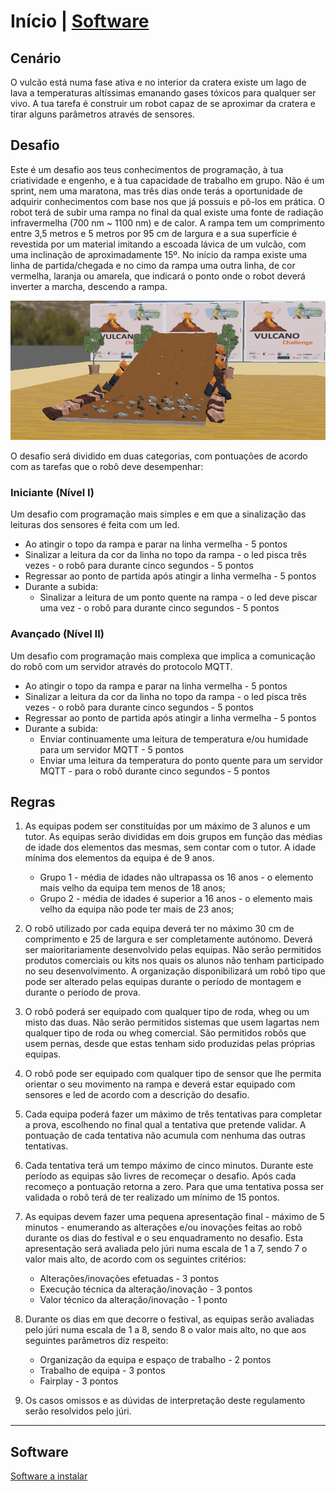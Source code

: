 # Início    |    <a href="https://robotics-and-ai-group-of-uac.github.io/Vulcano/software.html"> Software </a>


## Cenário 

O vulcão está numa fase ativa e no interior da cratera existe um lago de lava a temperaturas altíssimas emanando gases tóxicos para qualquer ser vivo. A tua tarefa é construir um robot capaz de se aproximar da cratera e tirar alguns parâmetros através de sensores.

## Desafio

Este é um desafio aos teus conhecimentos de programação, à tua criatividade e engenho, e à tua capacidade de trabalho em grupo. Não é um sprint, nem uma maratona, mas três dias onde terás a oportunidade de adquirir conhecimentos com base nos que já possuis e pô-los em prática.
O robot terá de subir uma rampa no final da qual existe uma fonte de radiação infravermelha (700 nm ~ 1100 nm) e de calor. A rampa tem um comprimento entre 3,5 metros e 5 metros por 95 cm de largura e a sua superfície é revestida por um material imitando a escoada lávica de um vulcão, com uma inclinação de aproximadamente 15º. 
No início da rampa existe uma linha de partida/chegada e no cimo da rampa uma outra linha, de cor vermelha, laranja ou amarela, que indicará o ponto onde o robot deverá inverter a marcha, descendo a rampa.

![Vulcano](https://raw.githubusercontent.com/Robotics-and-AI-Group-of-UAc/Vulcano/main/img/rampa.png)

O desafio será dividido em duas categorias, com pontuações de acordo com as tarefas que o robô deve desempenhar:

### Iniciante (Nível I)
Um desafio com programação mais simples e em que a sinalização das leituras dos sensores é feita com um led. 

- Ao atingir o topo da rampa e parar na linha vermelha - 5 pontos
- Sinalizar a leitura da cor da linha no topo da rampa - o led pisca três vezes - o robô para durante cinco segundos - 5 pontos
- Regressar ao ponto de partida após atingir a linha vermelha - 5 pontos
- Durante a subida:
    - Sinalizar a leitura de um ponto quente na rampa - o led deve piscar uma vez - o robô para durante cinco segundos - 5 pontos

### Avançado (Nível II)
Um desafio com programação mais complexa que implica a comunicação do robô com um servidor através do protocolo MQTT.
- Ao atingir o topo da rampa e parar na linha vermelha - 5 pontos
- Sinalizar a leitura da cor da linha no topo da rampa - o led pisca três vezes - o robô para durante cinco segundos - 5 pontos 
- Regressar ao ponto de partida após atingir a linha vermelha - 5 pontos
- Durante a subida:
    - Enviar continuamente uma leitura de temperatura e/ou humidade para um servidor MQTT - 5 pontos
    - Enviar uma leitura da temperatura do ponto quente para um servidor MQTT - para o robô durante cinco segundos - 5 pontos

    
## Regras

1. As equipas podem ser constituídas por um máximo de 3 alunos e um tutor. As equipas serão divididas em dois grupos em função das médias de idade dos elementos das mesmas, sem contar com o tutor. A idade mínima dos elementos da equipa é de 9 anos. 
    - Grupo 1 - média de idades não ultrapassa os 16 anos - o elemento mais velho da equipa tem menos de 18 anos;                         
    - Grupo 2 - média de idades é superior a 16 anos - o elemento mais velho da equipa não pode ter mais de 23 anos;

2. O robô utilizado por cada equipa deverá ter no máximo 30 cm de comprimento e 25 de largura e ser completamente autónomo. Deverá ser maioritariamente desenvolvido pelas equipas. Não serão permitidos produtos comerciais ou kits nos quais os alunos não tenham participado no seu desenvolvimento. A organização disponibilizará um robô tipo que pode ser alterado pelas equipas durante o período de montagem e durante o período de prova. 

3. O robô poderá ser equipado com qualquer tipo de roda, wheg ou um misto das duas. Não serão permitidos sistemas que usem lagartas nem qualquer tipo de roda ou wheg comercial. São permitidos robôs que usem pernas, desde que estas tenham sido produzidas pelas próprias equipas.

4. O robô pode ser equipado com qualquer tipo de sensor que lhe permita orientar o seu movimento na rampa e deverá estar equipado com sensores e led de acordo com a descrição do desafio.

5. Cada equipa poderá fazer um máximo de três tentativas para completar a prova, escolhendo no final qual a tentativa que pretende validar. A pontuação de cada tentativa não acumula com nenhuma das outras tentativas.

6. Cada tentativa terá um tempo máximo de cinco minutos. Durante este período as equipas são livres de recomeçar o desafio. Após cada recomeço a pontuação retorna a zero. Para que uma tentativa possa ser validada o robô terá de ter realizado um mínimo de 15 pontos.

7. As equipas devem fazer uma pequena apresentação final - máximo de 5 minutos - enumerando as alterações e/ou inovações feitas ao robô durante os dias do festival e o seu enquadramento no desafio. Esta apresentação será avaliada pelo júri numa escala de 1 a 7, sendo 7 o valor mais alto, de acordo com os seguintes critérios:
    - Alterações/inovações efetuadas - 3 pontos
    - Execução técnica da alteração/inovação - 3 pontos
    - Valor técnico da alteração/inovação - 1 ponto

8. Durante os dias em que decorre o festival, as equipas serão avaliadas pelo júri numa escala de 1 a 8, sendo 8 o valor mais alto, no que aos seguintes parâmetros diz respeito:

    - Organização da equipa e espaço de trabalho - 2 pontos
    - Trabalho de equipa - 3 pontos
    - Fairplay - 3 pontos

9. Os casos omissos e as dúvidas de interpretação deste regulamento serão resolvidos pelo júri.



____________________________
## Software

<a href="https://robotics-and-ai-group-of-uac.github.io/Vulcano/software.html"> Software a instalar </a>
